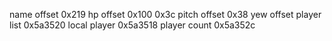 name offset 0x219
hp offset 0x100
0x3c pitch offset
0x38 yew offset
player list 0x5a3520
local player 0x5a3518
player count 0x5a352c
